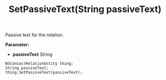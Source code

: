 ﻿---
uid: crmscript_ref_NSContactRelationEntity_SetPassiveText
title: SetPassiveText(String passiveText)
intellisense: NSContactRelationEntity.SetPassiveText
keywords: NSContactRelationEntity, GetPassiveText
so.topic: reference
---

Passive text for the relation.

**Parameter:** 
 - **passiveText** String

```crmscript
NSContactRelationEntity thing;
String passiveText;
thing.SetPassiveText(passiveText);
```

